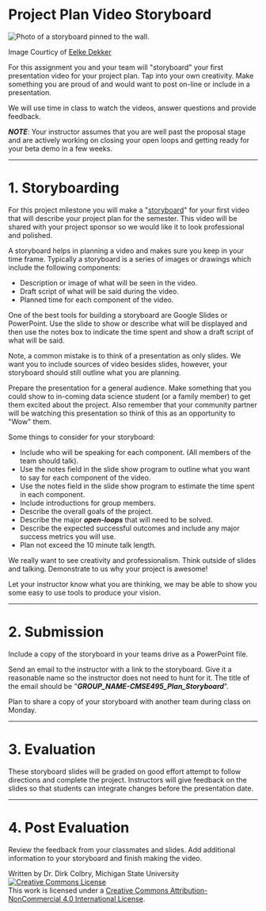 # Project Plan Video Storyboard

<img src="https://live.staticflickr.com/2695/4135578987_b7bc2cf966_z.jpg"  alt="Photo of a storyboard pinned to the wall.">

Image Courticy of [Eelke Dekker](https://www.flickr.com/photos/eelkedekker/)


For this assignment you and your team will "storyboard" your first presentation video for your project plan. Tap into your own creativity.  Make something you are proud of and would want to post on-line or include in a presentation. 

We will use time in class to watch the videos, answer questions and provide feedback.

**_NOTE_**:  Your instructor assumes that you are well past the proposal stage and are actively working on closing your open loops and getting ready for your beta demo in a few weeks. 


----
<a name="Storyboarding"></a>

# 1. Storyboarding

For this project milestone you will make a "[storyboard](https://en.wikipedia.org/wiki/Storyboard)" for your first video that will describe your project plan for the semester.  This video will be shared with your project sponsor so we would like it to look professional and polished.  

A storyboard helps in planning a video and makes sure you keep in your time frame.  Typically a storyboard is a series of images or drawings which include the following components: 

* Description or image of what will be seen in the video.
* Draft script of what will be said during the video.
* Planned time for each component of the video. 

One of the best tools for building a storyboard are Google Slides or PowerPoint. Use the slide to show or describe what will be displayed and then use the notes box to indicate the time spent and show a draft script of what will be said. 

Note, a common mistake is to think of a presentation as only slides.  We want you to include sources of video besides slides, however, your storyboard should still outline what you are planning. 

Prepare the presentation for a general audience.  Make something that you could show to in-coming data science student (or a family member) to get them excited about the project. Also remember that your community partner will be watching this presentation so think of this as an opportunity to "Wow" them. 

Some things to consider for your storyboard:

- Include who will be speaking for each component. (All members of the team should talk).
- Use the notes field in the slide show program to outline what you want to say for each component of the video.
- Use the notes field in the slide show program to estimate the time spent in each component.
- Include introductions for group members.  
- Describe the overall goals of the project.
- Describe the major **_open-loops_** that will need to be solved.
- Describe the expected successful outcomes and include any major success metrics you will use. 
- Plan not exceed the 10 minute talk length.

We really want to see creativity and professionalism.  Think outside of slides and talking. Demonstrate to us why your project is awesome!

Let your instructor know what you are thinking, we may be able to show you some easy to use tools to produce your vision. 


---
# 2. Submission

Include a copy of the storyboard in your teams drive as a PowerPoint file. 

Send an email to the instructor with a link to the storyboard. Give it a reasonable name so the instructor does not need to hunt for it. The title of the email should be "**_GROUP_NAME-CMSE495_Plan_Storyboard_**".

Plan to share a copy of your storyboard with another team during class on Monday.

---

# 3. Evaluation

These storyboard slides will be graded on good effort attempt to follow directions and complete the project. Instructors will give feedback on the slides so that students can integrate changes before the presentation date.  

---

# 4. Post Evaluation

Review the feedback from your classmates and slides. Add additional information to your storyboard and finish making the video. 

Written by Dr. Dirk Colbry, Michigan State University
<a rel="license" href="http://creativecommons.org/licenses/by-nc/4.0/"><img alt="Creative Commons License" style="border-width:0" src="https://i.creativecommons.org/l/by-nc/4.0/88x31.png" /></a><br />This work is licensed under a <a rel="license" href="http://creativecommons.org/licenses/by-nc/4.0/">Creative Commons Attribution-NonCommercial 4.0 International License</a>.
